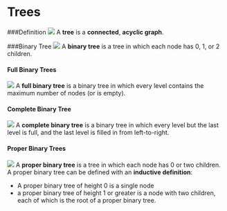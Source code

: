 # Trees

###Definition
![](http://i.imgur.com/I1nFHH2.png)
A **tree** is a **connected**, **acyclic graph**.

###Binary Tree
![](http://i.imgur.com/ZoOvX1M.png)
A **binary tree** is a tree in which each node has 0, 1, or 2 children.

#### Full Binary Trees
![](http://i.imgur.com/2KfYVO5.png)
A **full binary tree** is a binary tree in which every level contains the maximum number of nodes (or is empty).

#### Complete Binary Tree
![](http://i.imgur.com/myVc1Jn.png)
A **complete  binary tree** is a binary tree in which every level but the last level is full, and the last level is filled in from left-to-right.

#### Proper Binary Trees
![](http://i.imgur.com/d9PauyW.png)
A **proper binary tree** is a tree in which each node has 0 or two children.
A proper binary tree can be defined with an **inductive definition**:
 - A proper binary tree of height 0 is a single node
 - a proper binary tree of height 1 or greater is a node with two children, each of which is the root of a proper binary tree.
